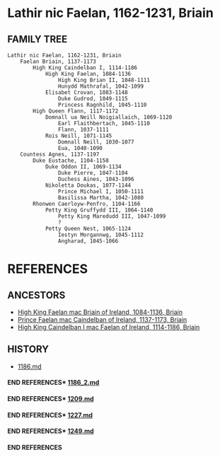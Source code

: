 # Lathir nic Faelan, 1162-1231, Briain 

## FAMILY TREE 
```
Lathir nic Faelan, 1162-1231, Briain 
	Faelan Briain, 1137-1173
		High King Caindelban I, 1114-1186
			High King Faelan, 1084-1136
				High King Brian II, 1048-1111
				Hunydd Mathrafal, 1042-1099
			Elisabet Crovan, 1083-1148
				Duke Gudrod, 1049-1115
				Princess Ragnhild, 1045-1110	
		High Queen Flann, 1117-1172
			Domnall ua Neill Noigiallaich, 1069-1120
				Earl Flaithbertach, 1045-1110
				Flann, 1037-1111
			Rois Neill, 1071-1145
				Domnall Neill, 1030-1077
				Eua, 1040-1090
	Countess Agnes, 1137-1197
		Duke Eustache, 1104-1158
			Duke Oddon II, 1069-1134
				Duke Pierre, 1047-1104
				Duchess Aines, 1043-1096
			Nikoletta Doukas, 1077-1144
				Prince Michael I, 1050-1111
				Basilissa Martha, 1042-1080			
		Rhonwen Caerloyw-Penfro, 1104-1166
			Petty King Gruffydd III, 1064-1140
				Petty King Maredudd III, 1047-1099
				?
			Petty Queen Nest, 1065-1124
				Iestyn Morgannwg, 1045-1112
				Angharad, 1045-1066			
```


# REFERENCES

## ANCESTORS
* [High King Faelan mac Briain of Ireland, 1084-1136, Briain](faelan_mac_brian_1084.md)
* [Prince Faelan mac Caindelban of Ireland, 1137-1173, Briain](faelan_mac_caindelban_1137.md)
* [High King Caindelban I mac Faelan of Ireland, 1114-1186, Briain](caindelban_i_mac_faelan_1114.md)

## HISTORY
* [1186.md](../h/1186.md)
#### END REFERENCES* [1186_2.md](../h/1186_2.md)
#### END REFERENCES* [1209.md](../h/1209.md)
#### END REFERENCES* [1227.md](../h/1227.md)
#### END REFERENCES* [1249.md](../h/1249.md)
#### END REFERENCES